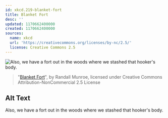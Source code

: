 ```yaml
---
id: xkcd.219-blanket-fort
title: Blanket Fort
desc: ''
updated: 1170662400000
created: 1170662400000
sources:
  name: xkcd
  url: 'https://creativecommons.org/licenses/by-nc/2.5/'
  license: Creative Commons 2.5
---
```

![Also, we have a fort out in the woods where we stashed that hooker's body.](https://imgs.xkcd.com/comics/blanket_fort.png)
> "[Blanket Fort](https://xkcd.com/219/)", by Randall Munroe, licensed under Creative Commons Attribution-NonCommercial 2.5 License

## Alt Text
Also, we have a fort out in the woods where we stashed that hooker's body.
